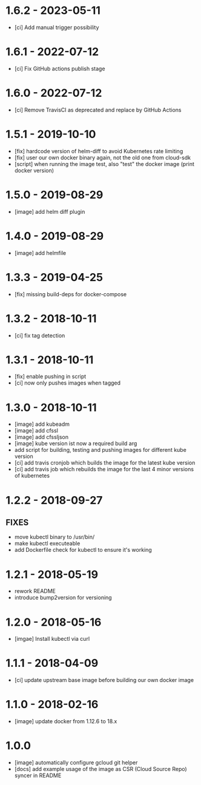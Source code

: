 # 1.6.2 - 2023-05-11

* [ci] Add manual trigger possibility

# 1.6.1 - 2022-07-12

* [ci] Fix GitHub actions publish stage

# 1.6.0 - 2022-07-12

* [ci] Remove TravisCI as deprecated and replace by GitHub Actions

# 1.5.1 - 2019-10-10

* [fix] hardcode version of helm-diff to avoid Kubernetes rate limiting
* [fix] user our own docker binary again, not the old one from cloud-sdk
* [script] when running the image test, also "test" the docker image (print docker version)

# 1.5.0 - 2019-08-29

* [image] add helm diff plugin

# 1.4.0 - 2019-08-29

* [image] add helmfile

# 1.3.3 - 2019-04-25

* [fix] missing build-deps for docker-compose

# 1.3.2 - 2018-10-11

* [ci] fix tag detection

# 1.3.1 - 2018-10-11

* [fix] enable pushing in script
* [ci] now only pushes images when tagged

# 1.3.0 - 2018-10-11

* [image] add kubeadm
* [image] add cfssl
* [image] add cfssljson
* [image] kube version ist now a required build arg
* add script for building, testing and pushing images for different kube version
* [ci] add travis cronjob which builds the image for the latest kube version
* [ci] add travis job which rebuilds the image for the last 4 minor versions of kubernetes

# 1.2.2 - 2018-09-27

## FIXES

* move kubectl binary to /usr/bin/
* make kubectl executeable
* add Dockerfile check for kubectl to ensure it's working

# 1.2.1 - 2018-05-19

* rework README
* introduce bump2version for versioning


# 1.2.0 - 2018-05-16

* [imgae] Install kubectl via curl

# 1.1.1 - 2018-04-09

* [ci] update upstream base image before building our own docker image

# 1.1.0 - 2018-02-16

* [image] update docker from 1.12.6 to 18.x


# 1.0.0

* [image] automatically configure gcloud git helper
* [docs] add example usage of the image as CSR (Cloud Source Repo) syncer in README


